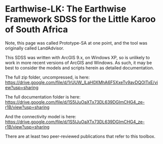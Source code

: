 # Earthwise-LK: The Earthwise Framework SDSS for the Little Karoo of South Africa

Note, this page was called Prototype-SA at one point, and the tool was originally called LandAdvisor.

This SDSS was written with ArcGIS 9.x, on Windows XP, so is unlikely to work in more recent versions of ArcGIS and Windows. As such, it may be best to consider the models and scripts herein as detailed documentation. 

The full zip folder, uncompressed, is here: https://drive.google.com/file/d/1rUUW_lLaH0XMhA6F5XxeTv9avDQOlTxE/view?usp=sharing 

The full documentation folder is here: https://drive.google.com/file/d/1S5IJuOaXTx73DL639DGImCHG4_ze-r1B/view?usp=sharing

And the connectivity model is here: https://drive.google.com/file/d/1S5IJuOaXTx73DL639DGImCHG4_ze-r1B/view?usp=sharing 

There are at least two peer-reviewed publications that refer to this toolbox.
